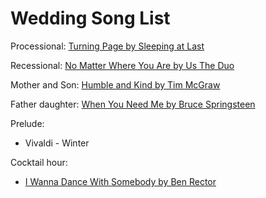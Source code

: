 # Wedding Song List

Processional: [Turning Page by Sleeping at Last](https://www.youtube.com/watch?v=VKBfsz3P7Us)

Recessional: [No Matter Where You Are by Us The Duo](https://www.youtube.com/watch?v=S6_-JoC8jpw)

Mother and Son: [Humble and Kind by Tim McGraw](https://www.youtube.com/watch?v=awzNHuGqoMc)

Father daughter: [When You Need Me by Bruce Springsteen](https://www.youtube.com/watch?v=WY2-hUoq3iQ)


Prelude:
- Vivaldi - Winter

Cocktail hour:
- [I Wanna Dance With Somebody by Ben Rector](https://www.youtube.com/watch?v=4BW_ugyj0lw)
